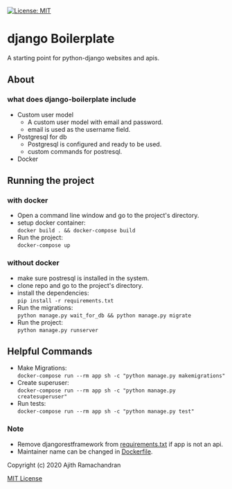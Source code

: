 [![License: MIT](https://img.shields.io/github/license/vintasoftware/django-react-boilerplate.svg)](LICENSE)

# django Boilerplate

A starting point for python-django websites and apis.

## About

### what does django-boilerplate include

- Custom user model
    - A custom user model with email and password.
    - email is used as the username field.
- Postgresql for db
    - Postgresql is configured and ready to be used.
    - custom commands for postresql.
- Docker

## Running the project

### with docker

- Open a command line window and go to the project's directory.
- setup docker container:\
    `docker build . && docker-compose build`
- Run the project:\
    `docker-compose up`

### without docker

- make sure postresql is installed in the system.
- clone repo and go to the project's directory.
- install the dependencies:\
    `pip install -r requirements.txt`
- Run the migrations:\
    `python manage.py wait_for_db && python manage.py migrate`
- Run the project:\
    `python manage.py runserver`

## Helpful Commands

- Make Migrations:\
    `docker-compose run --rm app sh -c "python manage.py makemigrations"`
- Create superuser:\
    `docker-compose run --rm app sh -c "python manage.py createsuperuser"`
- Run tests:\
    `docker-compose run --rm app sh -c "python manage.py test"`

### Note

- Remove djangorestframework from [requirements.txt](requirements.txt) if app is not an api.
- Maintainer name can be changed in [Dockerfile](Dockerfile).

Copyright (c) 2020 Ajith Ramachandran

[MIT License](LICENSE)